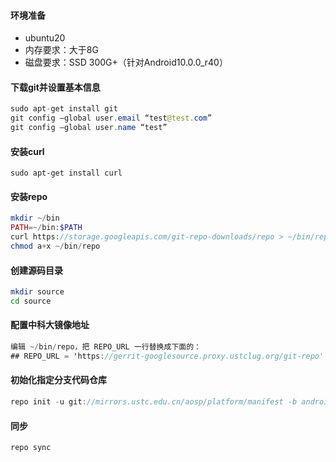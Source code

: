 #### 环境准备

* ubuntu20
* 内存要求：大于8G
* 磁盘要求：SSD 300G+（针对Android10.0.0_r40）

#### 下载git并设置基本信息

```java
sudo apt-get install git 
git config –global user.email “test@test.com” 
git config –global user.name “test”
```

#### 安装curl

```
sudo apt-get install curl
```

#### 安装repo

```php
mkdir ~/bin
PATH=~/bin:$PATH
curl https://storage.googleapis.com/git-repo-downloads/repo > ~/bin/repo
chmod a+x ~/bin/repo
```

#### 创建源码目录

```bash
mkdir source
cd source
```

#### 配置中科大镜像地址

```java
编辑 ~/bin/repo，把 REPO_URL 一行替换成下面的：
## REPO_URL = 'https://gerrit-googlesource.proxy.ustclug.org/git-repo'
```

#### 初始化指定分支代码仓库

```java
repo init -u git://mirrors.ustc.edu.cn/aosp/platform/manifest -b android-10.0.0_r40
```

#### 同步

```repo sync```

